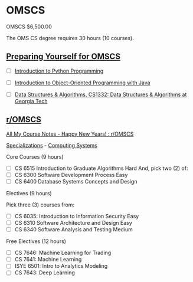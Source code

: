 # OMSCS

OMSCS	$6,500.00

The OMS CS degree requires 30 hours (10 courses). 	

## [Preparing Yourself for OMSCS](https://omscs.gatech.edu/preparing-yourself-omscs)
  
- [ ] [Introduction to Python Programming](https://www.edx.org/certificates/professional-certificate/the-georgia-institute-of-technology-introduction-to-python-programming)
- [ ] [Introduction to Object-Oriented Programming with Java](https://www.edx.org/certificates/professional-certificate/gtx-introduction-to-object-oriented-programming-with-java)
- [ ] [Data Structures & Algorithms, CS1332: Data Structures & Algorithms at Georgia Tech](https://www.edx.org/certificates/professional-certificate/gtx-data-structures-and-algorithms)




## [r/OMSCS](https://www.reddit.com/r/OMSCS/)	

[All My Course Notes - Happy New Years! : r/OMSCS](https://www.reddit.com/r/OMSCS/comments/18w0qs3/all_my_course_notes_happy_new_years/)
			
[Specializations](https://omscs.gatech.edu/program-info/specializations) - 	[Computing Systems](https://omscs.gatech.edu/specialization-computing-systems)

Core Courses (9 hours)			
- [ ] CS 6515 Introduction to Graduate Algorithms			Hard
      And, pick two (2) of:			
- [ ] CS 6300 Software Development Process 			Easy
- [ ] CS 6400 Database Systems Concepts and Design			
			
Electives (9 hours)	

Pick three (3) courses from:			
- [ ] CS 6035: Introduction to Information Security			Easy
- [ ] CS 6310 Software Architecture and Design			Easy
- [ ] CS 6340 Software Analysis and Testing			Medium
			
Free Electives (12 hours)			
- [ ] CS 7646: Machine Learning for Trading			
- [ ] CS 7641: Machine Learning			
- [ ] ISYE 6501: Intro to Analytics Modeling			
- [ ] CS 7643: Deep Learning			
